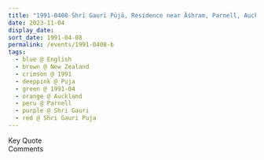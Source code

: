 ```yaml
---
title: "1991-0408 Śhrī Gaurī Pūjā, Residence near Āśhram, Parnell, Auckland, New Zealand"
date: 2023-11-04
display_date: 
sort_date: 1991-04-08
permalink: /events/1991-0408-b
tags:
  - blue @ English
  - brown @ New Zealand
  - crimson @ 1991
  - deeppink @ Puja
  - green @ 1991-04
  - orange @ Auckland
  - peru @ Parnell
  - purple @ Shri Gauri
  - red @ Shri Gauri Puja
---
```


<wave-list>
  <list-title color="green" width="75">Key Quote</list-title>
  <list-item color="BlanchedAlmond"  width="200"></list-item>
  <list-item color="Lavender"></list-item>
  <list-item color="BlanchedAlmond"></list-item>
</wave-list>

<br>

<wave-list>
  <list-title color="green" width="75">Comments</list-title>
  <list-item color="BlanchedAlmond"  width="200"></list-item>
  <list-item color="Lavender"></list-item>
  <list-item color="BlanchedAlmond"></list-item>
</wave-list>